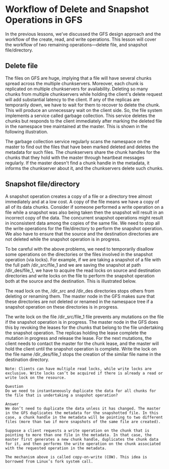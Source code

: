 # Workflow of Delete and Snapshot Operations in GFS
In the previous lessons, we’ve discussed the GFS design approach and the workflow of the create, read, and write operations. This lesson will cover the workflow of two remaining operations—delete file, and snapshot file/directory.

## Delete file
The files on GFS are huge, implying that a file will have several chunks spread across the multiple chunkservers. Moreover, each chunk is replicated on multiple chunkservers for availability. Deleting so many chunks from multiple chunkservers while holding the client's delete request will add substantial latency to the client. If any of the replicas are temporarily down, we have to wait for them to recover to delete the chunk. This will produce an unnecessary wait on the client side. So, the file system implements a service called garbage collection. This service deletes the chunks but responds to the client immediately after marking the deleted file in the namespace tree maintained at the master. This is shown in the following illustration.


The garbage collection service regularly scans the namespace on the master to find out the files that have been marked deleted and deletes the metadata for such files. The chunkservers share the chunk handles for the chunks that they hold with the master through heartbeat messages regularly. If the master doesn't find a chunk handle in the metadata, it informs the chunkserver about it, and the chunkservers delete such chunks.

## Snapshot file/directory
A snapshot operation creates a copy of a file or a directory tree almost immediately and at a low cost. A copy of the file means we have a copy of all of its data chunks. Consider if someone performed a write operation on a file while a snapshot was also being taken then the snapshot will result in an incorrect copy of the data. The concurrent snapshot operations might result in inconsistent data among the copies of the same file. We need to stop all the write operations for the file/directory to perform the snapshot operation. We also have to ensure that the source and the destination directories are not deleted while the snapshot operation is in progress.

To be careful with the above problems, we need to temporarily disallow some operations on the directories or the files involved in the snapshot operation (via locks). For example, if we are taking a snapshot of a file with the full path /dir_src/file_1 and we are saving the snapshot at path /dir_des/file_1, we have to acquire the read locks on source and destination directories and write locks on the file to perform the snapshot operation both at the source and the destination. This is illustrated below.

The read lock on the, /dir_src and /dir_des directories stops others from deleting or renaming them. The master node in the GFS makes sure that these directories are not deleted or renamed in the namespace tree if a snapshot operation on these directories is in progress.

The write lock on the file /dir_src/file_1 file prevents any mutations on the file if the snapshot operation is in progress. The master node in the GFS does this by revoking the leases for the chunks that belong to the file undertaking the snapshot operation. The replicas holding the lease complete the mutation in progress and release the lease. For the next mutations, the client needs to contact the master for the chunk lease, and the master will hold the client until the snapshot operation is complete. Write the lock on the file name /dir_des/file_1 stops the creation of the similar file name in the destination directory.
```
Note: Clients can have multiple read locks, while write locks are exclusive. Write locks can’t be acquired if there is already a read or write lock on the resource.
```

```
Question
Do we need to instantaneously duplicate the data for all chunks for the file that is undertaking a snapshot operation?

Answer
We don’t need to duplicate the data unless it has changed. The master in the GFS duplicates the metadata for the snapshotted file. In this case, a chunk handle in the metadata will be pointing to two different files (more than two if more snapshots of the same file are created).

Suppose a client requests a write operation on the chunk that is pointing to more than one file in the metadata. In that case, the master first generates a new chunk handle, duplicates the chunk data for it, and then performs the write operation on the chunk associated with the requested operation in the metadata.

The mechanism above is called copy-on-write (COW). This idea is borrowed from Linux’s fork system call.
```
